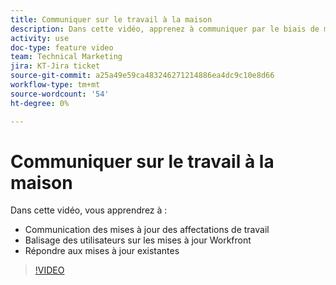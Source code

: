 ```yaml
---
title: Communiquer sur le travail à la maison
description: Dans cette vidéo, apprenez à communiquer par le biais de mises à jour sur les affectations de travail, à baliser les utilisateurs sur les mises à jour et à répondre aux mises à jour existantes.
activity: use
doc-type: feature video
team: Technical Marketing
jira: KT-Jira ticket
source-git-commit: a25a49e59ca483246271214886ea4dc9c10e8d66
workflow-type: tm+mt
source-wordcount: '54'
ht-degree: 0%

---
```


# Communiquer sur le travail à la maison

Dans cette vidéo, vous apprendrez à :

* Communication des mises à jour des affectations de travail
* Balisage des utilisateurs sur les mises à jour Workfront
* Répondre aux mises à jour existantes

>[!VIDEO](https://video.tv.adobe.com/v/335102/?quality=12&learn=on)
